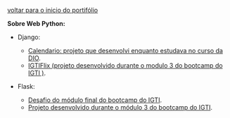 [voltar para o inicio do portifólio](https://github.com/juniorjrml/juniorjrml/blob/main/README.md "voltar para o inicio do portifólio")

**Sobre Web Python:**
- Django:
	- [Calendario: projeto que desenvolvi enquanto estudava no curso da DIO](https://github.com/juniorjrml/projeto_curso_DIO_django "repositório com o projeto que usei para estudar no curso da DIO").
	- [IGTIFlix (projeto desenvolvido durante o modulo 3 do bootcamp do IGTI )](https://github.com/juniorjrml/IGTIFlixWeb "IGTIFlix (projeto desenvolvido durante o modulo 3 do curso do IGTI )").


- Flask:
	- [Desafio do módulo final do bootcamp do IGTI](https://github.com/juniorjrml/desafioFinalPyDevIGTI "Desafio do módulo final do bootcamp do IGTI").
	- [Projeto desenvolvido durante o módulo 3 do bootcamp do IGTI](https://github.com/juniorjrml/FlaskIGTI "Projeto desenvolvido durante o módulo 3 do bootcamp do IGTI").

